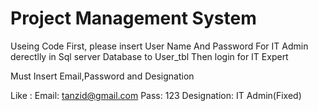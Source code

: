 # Project Management System

Useing  Code First,  please insert User Name And Password  For IT Admin  derectlly in Sql server Database to User_tbl 
Then login for IT Expert 

Must Insert Email,Password and Designation

Like : Email: tanzid@gmail.com
          Pass: 123
         Designation: IT Admin(Fixed)